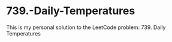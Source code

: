 # 739.-Daily-Temperatures
This is my personal solution to the LeetCode problem: 739. Daily Temperatures
